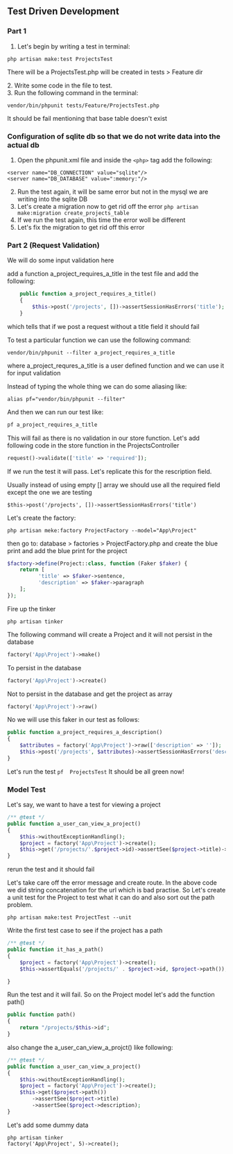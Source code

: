 <h2>Test Driven Development</h2>

<h3>Part 1</h3>

1. Let's begin by writing a test in terminal:

```php artisan make:test ProjectsTest```
<p>There will be a ProjectsTest.php will be created in tests > Feature dir </p>
2. Write some code in the file to test.<br />
3. Run the following command in the terminal:

```vendor/bin/phpunit tests/Feature/ProjectsTest.php```

It should be fail mentioning that base table doesn't exist


<h3>Configuration of sqlite db so that we do not write data into the actual db</h3>

1. Open the phpunit.xml file and inside the ```<php>``` tag add the following:
```
<server name="DB_CONNECTION" value="sqlite"/>
<server name="DB_DATABASE" value=":memory:"/>
```
2. Run the test again, it will be same error but not in the mysql we are writing into the sqlite DB
3. Let's create a migration now to get rid off the error
```php artisan make:migration create_projects_table```
4. If we run the test again, this time the error woll be different
5. Let's fix the migration to get rid off this error


<h3>Part 2 (Request Validation)</h3>

We will do some input validation here

add a function a_project_requires_a_title in the test file and add the following:
```php
    public function a_project_requires_a_title()
    {
        $this->post('/projects', [])->assertSessionHasErrors('title');
    }
```

which tells that if we post a request without a title field it should fail

To test a particular function we can use the following command:

```
vendor/bin/phpunit --filter a_project_requires_a_title
```
where a_project_requres_a_title is a user defined function and we can use it for input validation
 
Instead of typing the whole thing we can do some aliasing like:
```
alias pf="vendor/bin/phpunit --filter"
```
And then we can run our test like:
```bash
pf a_project_requires_a_title
```
This will fail as there is no validation in our store function. Let's add following code in the store function in the ProjectsController
```php
request()->validate(['title' => 'required']);
```
If we run the test it will pass. Let's replicate this for the rescription field.

Usually instead of using empty [] array we should use all the required field except the one we are testing

```$this->post('/projects', [])->assertSessionHasErrors('title') ```

Let's create the factory:

```
php artisan meke:factory ProjectFactory --model="App\Project"
```
then go to: database > factories > ProjectFactory.php and create the blue print and add the blue print for the project
```php
$factory->define(Project::class, function (Faker $faker) {
    return [
          'title' => $faker->sentence,
          'description' => $faker->paragraph
    ];
});
```
Fire up the tinker
```
php artisan tinker
```
The following command will create a Project and it will not persist in the database
```php
factory('App\Project')->make()
```
To persist in the database
```php
factory('App\Project')->create()
```
Not to persist in the database and get the project as array
```php
factory('App\Project')->raw()
```
No we will use this faker in our test as follows:
```php
public function a_project_requires_a_description()
{
    $attributes = factory('App\Project')->raw(['description' => '']);
    $this->post('/projects', $attributes)->assertSessionHasErrors('description');
}
```
Let's run the test
```pf  ProjectsTest```
It should be all green now!

<h3>Model Test</h3>

Let's say, we want to have a test for viewing a project
```php
/** @test */
public function a_user_can_view_a_project()
{
    $this->withoutExceptionHandling();
    $project = factory('App\Project')->create();
    $this->get('/projects/'.$project->id)->assertSee($project->title)->assertSee($project->description);
}
```
rerun the test and it should fail

Let's take care off the error message and create route.
In the above code we did string concatenation for the url which is bad practise.
So Let's create a unit test for the Project to test what it can do and also sort out the path problem.
```
php artisan make:test ProjectTest --unit
```
Write the first test case to see if the project has a path
```php
/** @test */
public function it_has_a_path()
{
    $project = factory('App\Project')->create();
    $this->assertEquals('/projects/' . $project->id, $project->path());

}
```
Run the test and it will fail. So on the Project model let's add the function path()
```php
public function path()
{
    return "/projects/$this->id";
}
```
also change the a_user_can_view_a_projct() like following:
```php
/** @test */
public function a_user_can_view_a_project()
{
    $this->withoutExceptionHandling();
    $project = factory('App\Project')->create();
    $this->get($project->path())
        ->assertSee($project->title)
        ->assertSee($project->description);
}
```

Let's add some dummy data
```
php artisan tinker
factory('App\Project', 5)->create();
```


